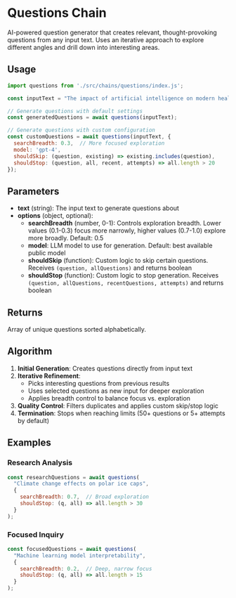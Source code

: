 # Questions Chain

AI-powered question generator that creates relevant, thought-provoking questions from any input text. Uses an iterative approach to explore different angles and drill down into interesting areas.

## Usage

```javascript
import questions from './src/chains/questions/index.js';

const inputText = "The impact of artificial intelligence on modern healthcare";

// Generate questions with default settings
const generatedQuestions = await questions(inputText);

// Generate questions with custom configuration
const customQuestions = await questions(inputText, {
  searchBreadth: 0.3,  // More focused exploration
  model: 'gpt-4',
  shouldSkip: (question, existing) => existing.includes(question),
  shouldStop: (question, all, recent, attempts) => all.length > 20
});
```

## Parameters

- **text** (string): The input text to generate questions about
- **options** (object, optional):
  - **searchBreadth** (number, 0-1): Controls exploration breadth. Lower values (0.1-0.3) focus more narrowly, higher values (0.7-1.0) explore more broadly. Default: 0.5
  - **model**: LLM model to use for generation. Default: best available public model
  - **shouldSkip** (function): Custom logic to skip certain questions. Receives `(question, allQuestions)` and returns boolean
  - **shouldStop** (function): Custom logic to stop generation. Receives `(question, allQuestions, recentQuestions, attempts)` and returns boolean

## Returns

Array of unique questions sorted alphabetically.

## Algorithm

1. **Initial Generation**: Creates questions directly from input text
2. **Iterative Refinement**: 
   - Picks interesting questions from previous results
   - Uses selected questions as new input for deeper exploration
   - Applies breadth control to balance focus vs. exploration
3. **Quality Control**: Filters duplicates and applies custom skip/stop logic
4. **Termination**: Stops when reaching limits (50+ questions or 5+ attempts by default)

## Examples

### Research Analysis
```javascript
const researchQuestions = await questions(
  "Climate change effects on polar ice caps",
  { 
    searchBreadth: 0.7,  // Broad exploration
    shouldStop: (q, all) => all.length > 30
  }
);
```

### Focused Inquiry
```javascript
const focusedQuestions = await questions(
  "Machine learning model interpretability",
  { 
    searchBreadth: 0.2,  // Deep, narrow focus
    shouldStop: (q, all) => all.length > 15
  }
);
``` 